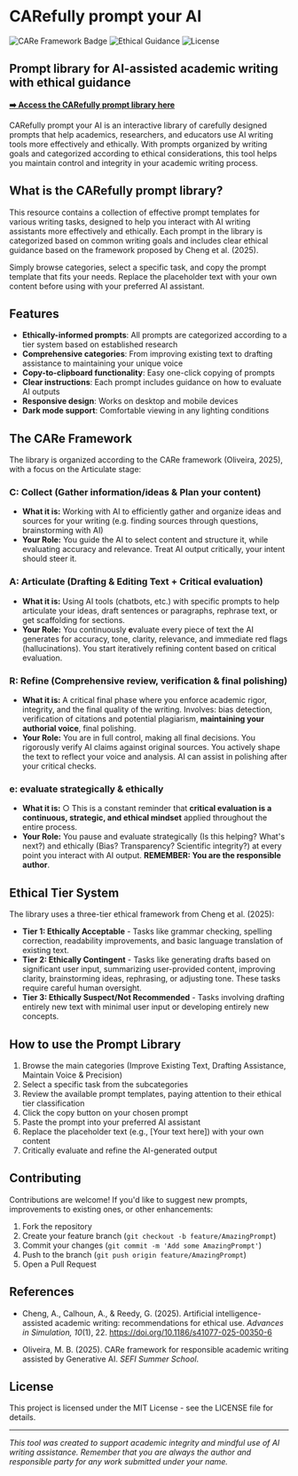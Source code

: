 # CARefully prompt your AI

![CARe Framework Badge](https://img.shields.io/badge/CARe%20Framework-Prompt%20Library-5D5CDE)
![Ethical Guidance](https://img.shields.io/badge/Ethical%20Guidance-Academic%20Writing-4ade80)
![License](https://img.shields.io/badge/License-MIT-blue)

## Prompt library for AI-assisted academic writing with ethical guidance

**[➡️ Access the CARefully prompt library here](https://olivethree.github.io/carefullyprompt/)**


CARefully prompt your AI is an interactive library of carefully designed prompts that help academics, researchers, and educators use AI writing tools more effectively and ethically. With prompts organized by writing goals and categorized according to ethical considerations, this tool helps you maintain control and integrity in your academic writing process.

## What is the CARefully prompt library?

This resource contains a collection of effective prompt templates for various writing tasks, designed to help you interact with AI writing assistants more effectively and ethically. Each prompt in the library is categorized based on common writing goals and includes clear ethical guidance based on the framework proposed by Cheng et al. (2025).

Simply browse categories, select a specific task, and copy the prompt template that fits your needs. Replace the placeholder text with your own content before using with your preferred AI assistant.

## Features

- **Ethically-informed prompts**: All prompts are categorized according to a tier system based on established research
- **Comprehensive categories**: From improving existing text to drafting assistance to maintaining your unique voice
- **Copy-to-clipboard functionality**: Easy one-click copying of prompts
- **Clear instructions**: Each prompt includes guidance on how to evaluate AI outputs
- **Responsive design**: Works on desktop and mobile devices
- **Dark mode support**: Comfortable viewing in any lighting conditions

## The CARe Framework

The library is organized according to the CARe framework (Oliveira, 2025), with a focus on the Articulate stage:

### C: Collect (Gather information/ideas & Plan your content)
- **What it is:** Working with AI to efficiently gather and organize ideas and sources for your writing (e.g. finding sources through questions, brainstorming with AI)
- **Your Role:** You guide the AI to select content and structure it, while evaluating accuracy and relevance. Treat AI output critically, your intent should steer it.

### A: Articulate (Drafting & Editing Text + Critical evaluation)
- **What it is:** Using AI tools (chatbots, etc.) with specific prompts to help articulate your ideas, draft sentences or paragraphs, rephrase text, or get scaffolding for sections.
- **Your Role:** You continuously **e**valuate every piece of text the AI generates for accuracy, tone, clarity, relevance, and immediate red flags (hallucinations). You start iteratively refining content based on critical evaluation.

### R: Refine (Comprehensive review, verification & final polishing)
- **What it is:** A critical final phase where you enforce academic rigor, integrity, and the final quality of the writing. Involves: bias detection, verification of citations and potential plagiarism, **maintaining your authorial voice**, final polishing.
- **Your Role:** You are in full control, making all final decisions. You rigorously verify AI claims against original sources. You actively shape the text to reflect your voice and analysis. AI can assist in polishing after your critical checks.

### e: evaluate strategically & ethically
- **What it is:** ○	This is a constant reminder that **critical evaluation is a continuous, strategic, and ethical mindset** applied throughout the entire process.
- **Your Role:** You pause and evaluate strategically (Is this helping? What's next?) and ethically (Bias? Transparency? Scientific integrity?) at every point you interact with AI output. **REMEMBER: You are the responsible author**.

## Ethical Tier System

The library uses a three-tier ethical framework from Cheng et al. (2025):

- **Tier 1: Ethically Acceptable** - Tasks like grammar checking, spelling correction, readability improvements, and basic language translation of existing text.
- **Tier 2: Ethically Contingent** - Tasks like generating drafts based on significant user input, summarizing user-provided content, improving clarity, brainstorming ideas, rephrasing, or adjusting tone. These tasks require careful human oversight.
- **Tier 3: Ethically Suspect/Not Recommended** - Tasks involving drafting entirely new text with minimal user input or developing entirely new concepts.

## How to use the Prompt Library

1. Browse the main categories (Improve Existing Text, Drafting Assistance, Maintain Voice & Precision)
2. Select a specific task from the subcategories
3. Review the available prompt templates, paying attention to their ethical tier classification
4. Click the copy button on your chosen prompt
5. Paste the prompt into your preferred AI assistant
6. Replace the placeholder text (e.g., [Your text here]) with your own content
7. Critically evaluate and refine the AI-generated output

## Contributing

Contributions are welcome! If you'd like to suggest new prompts, improvements to existing ones, or other enhancements:

1. Fork the repository
2. Create your feature branch (`git checkout -b feature/AmazingPrompt`)
3. Commit your changes (`git commit -m 'Add some AmazingPrompt'`)
4. Push to the branch (`git push origin feature/AmazingPrompt`)
5. Open a Pull Request

## References

- Cheng, A., Calhoun, A., & Reedy, G. (2025). Artificial intelligence-assisted academic writing: recommendations for ethical use. *Advances in Simulation, 10*(1), 22. https://doi.org/10.1186/s41077-025-00350-6
  
- Oliveira, M. B. (2025). CARe framework for responsible academic writing assisted by Generative AI. *SEFI Summer School*.

## License

This project is licensed under the MIT License - see the LICENSE file for details.

---

*This tool was created to support academic integrity and mindful use of AI writing assistance. Remember that you are always the author and responsible party for any work submitted under your name.*
